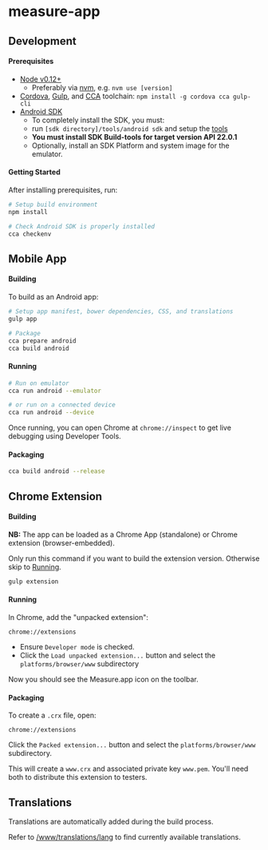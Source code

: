 # measure-app

## Development

#### Prerequisites
* [Node v0.12+](https://nodejs.org)
  - Preferably via [nvm](https://github.com/creationix/nvm), e.g. `nvm use [version]`
* [Cordova](https://www.npmjs.com/package/cordova), [Gulp](http://gulpjs.com), and [CCA](https://github.com/MobileChromeApps/mobile-chrome-apps) toolchain: `npm install -g cordova cca gulp-cli`
* [Android SDK](http://developer.android.com/sdk/installing/index.html?pkg=tools)
  - To completely install the SDK, you must:
  - run `[sdk directory]/tools/android sdk` and setup the [tools](http://developer.android.com/sdk/installing/adding-packages.html)
  - **You must install SDK Build-tools for target version API 22.0.1**
  - Optionally, install an SDK Platform and system image for the emulator.
  
#### Getting Started

After installing prerequisites, run:

```bash
# Setup build environment
npm install

# Check Android SDK is properly installed
cca checkenv
```

## Mobile App

#### Building

To build as an Android app:

```bash
# Setup app manifest, bower dependencies, CSS, and translations
gulp app

# Package
cca prepare android
cca build android
```

#### Running

```bash
# Run on emulator
cca run android --emulator

# or run on a connected device
cca run android --device
```

Once running, you can open Chrome at `chrome://inspect` to get live debugging using Developer Tools.

#### Packaging

```bash
cca build android --release
```

## Chrome Extension

#### Building

**NB:** The app can be loaded as a Chrome App (standalone) or Chrome extension (browser-embedded).

Only run this command if you want to build the extension version.  Otherwise skip to [Running](#running).

```bash
gulp extension
```

#### Running

In Chrome, add the "unpacked extension":

`chrome://extensions`

* Ensure `Developer mode` is checked.
* Click the `Load unpacked extension...` button and select the `platforms/browser/www` subdirectory

Now you should see the Measure.app icon on the toolbar.

#### Packaging

To create a `.crx` file, open: 

`chrome://extensions`

Click the `Packed extension...` button and select the `platforms/browser/www` subdirectory.

This will create a `www.crx` and associated private key `www.pem`.  You'll need both to distribute this extension to testers.

## Translations

Translations are automatically added during the build process.

Refer to [/www/translations/lang](www/translations/lang) to find currently available translations.
